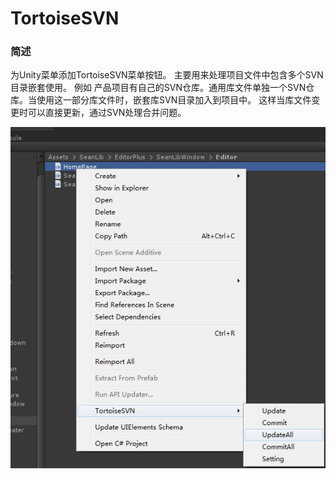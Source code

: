 ﻿# TortoiseSVN 

###	简述

为Unity菜单添加TortoiseSVN菜单按钮。
主要用来处理项目文件中包含多个SVN目录嵌套使用。
例如 产品项目有自己的SVN仓库。通用库文件单独一个SVN仓库。当使用这一部分库文件时，嵌套库SVN目录加入到项目中。
这样当库文件变更时可以直接更新，通过SVN处理合并问题。

![](img/1.jpg)


